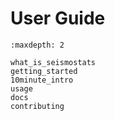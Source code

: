 # User Guide

```{toctree}
:maxdepth: 2

what_is_seismostats
getting_started
10minute_intro
usage
docs
contributing
```